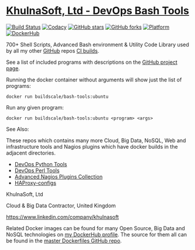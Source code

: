 # [KhulnaSoft, Ltd - DevOps Bash Tools](https://github.com/BuildScale/DevOps-Scripts)

[![Build Status](https://travis-ci.org/BuildScale/DevOps-Scripts.svg?branch=master)](https://travis-ci.org/BuildScale/DevOps-Scripts)
[![Codacy](https://app.codacy.com/project/badge/Grade/dffc1bfd13404c95b5a0ab97fd47974e)](https://www.codacy.com/gh/BuildScale/DevOps-Scripts/dashboard)
[![GitHub stars](https://img.shields.io/github/stars/buildscale/devops-scripts.svg)](https://github.com/BuildScale/DevOps-Scripts/stargazers)
[![GitHub forks](https://img.shields.io/github/forks/buildscale/devops-scripts.svg)](https://github.com/BuildScale/DevOps-Scripts/network)
[![Platform](https://img.shields.io/badge/platform-Linux%20%7C%20OS%20X-blue.svg)](https://github.com/buildscale/bash-tools#hari-sekhon---bash-tools)
[![DockerHub](https://img.shields.io/badge/docker-available-blue.svg)](https://hub.docker.com/r/buildscale/bash-tools/)

700+ Shell Scripts, Advanced Bash environment & Utility Code Library used by all my other [GitHub](https://github.com/buildscale) repos [CI builds](https://github.com/BuildScale/DevOps-Scripts/blob/master/Status.md).

See a list of included programs with descriptions on the [GitHub project page](https://github.com/BuildScale/DevOps-Scripts).

Running the docker container without arguments will show just the list of programs:

```
docker run buildscale/bash-tools:ubuntu
```

Run any given program:

```
docker run buildscale/bash-tools:ubuntu <program> <args>
```

See Also:

These repos which contains many more Cloud, Big Data, NoSQL, Web and infrastructure tools and Nagios plugins which have docker builds in the adjacent directories.


- [DevOps Python Tools](https://github.com/BuildScale/DevOps-Python-tools)
- [DevOps Perl Tools](https://github.com/BuildScale/DevOps-Perl-tools)
- [Advanced Nagios Plugins Collection](https://github.com/BuildScale/Nagios-Plugins)
- [HAProxy-configs](https://github.com/BuildScale/HAProxy-configs)

KhulnaSoft, Ltd

Cloud & Big Data Contractor, United Kingdom

https://www.linkedin.com/company/khulnasoft

Related Docker images can be found for many Open Source, Big Data and NoSQL technologies on [my DockerHub profile](https://hub.docker.com/r/buildscale). The source for them all can be found in the [master Dockerfiles GitHub repo](https://github.com/BuildScale/Dockerfiles/).
